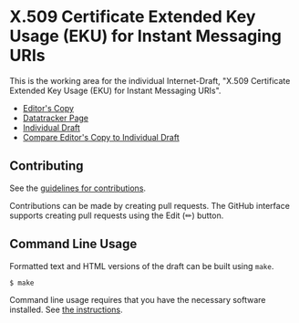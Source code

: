 # X.509 Certificate Extended Key Usage (EKU) for Instant Messaging URIs

This is the working area for the individual Internet-Draft, "X.509 Certificate Extended Key Usage (EKU) for Instant Messaging URIs".

* [Editor's Copy](https://rohanmahy.github.io/mahy-lamps-im-keyusage/#go.draft-mahy-lamps-im-keyusage.html)
* [Datatracker Page](https://datatracker.ietf.org/doc/draft-mahy-lamps-im-keyusage)
* [Individual Draft](https://datatracker.ietf.org/doc/html/draft-mahy-lamps-im-keyusage)
* [Compare Editor's Copy to Individual Draft](https://rohanmahy.github.io/mahy-lamps-im-keyusage/#go.draft-mahy-lamps-im-keyusage.diff)


## Contributing

See the
[guidelines for contributions](https://github.com/rohanmahy/mahy-lamps-im-keyusage/blob/main/CONTRIBUTING.md).

Contributions can be made by creating pull requests.
The GitHub interface supports creating pull requests using the Edit (✏) button.


## Command Line Usage

Formatted text and HTML versions of the draft can be built using `make`.

```sh
$ make
```

Command line usage requires that you have the necessary software installed.  See
[the instructions](https://github.com/martinthomson/i-d-template/blob/main/doc/SETUP.md).

